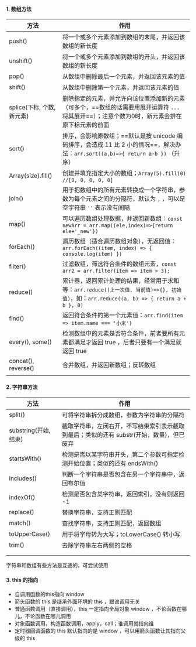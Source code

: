 #### 1. 数组方法

| 方法                       | 作用                                                         |
| -------------------------- | ------------------------------------------------------------ |
| push()                     | 将一个或多个元素添加到数组的末尾，并返回该数组的新长度       |
| unshift()                  | 将一个或多个元素添加到数组的开头，并返回该数组的新长度       |
| pop()                      | 从数组中删除最后一个元素，并返回该元素的值                   |
| shift()                    | 从数组中删除第一个元素，并返回该元素的值                     |
| splice(下标, 个数, 新元素) | 删除指定的元素，并允许向该位置添加新的元素（可多个，==数组的话需要用展开运算符 `...` 将其展开==）；注意个数为0时，新元素会排在原下标元素的前面 |
| sort()                     | 排序，会影响原数组；==默认是按 unicode 编码排序，会造成 11 比 2 小的情况==，解决办法：`arr.sort((a,b)=>{ return a-b })` （升序） |
| Array(size).fill()         | 创建并填充指定大小的数组；`Array(5).fill(0) //[0, 0, 0, 0, 0]` |
| join()                     | 用于把数组中的所有元素转换成一个字符串，参数为每个元素之间的分隔符，默认为 `,` ，可以是空字符串 `''` 表示没有间隔 |
| map()                      | 可以遍历数组处理数据，并返回新数组：`const newArr = arr.map((ele,index)=>{return ele+'_new'})` |
| forEach()                  | 遍历数组（适合遍历数组对象），无返回值：`arr.forEach((item, index) => { console.log(item) })` |
| filter()                   | 过滤数组，筛选符合条件的数组元素，`const arr2 = arr.filter(item => item > 3);` |
| reduce()                   | 累计器，返回累计处理的结果，经常用于求和等：`arr.reduce((上一次值, 当前值)=>{}, 初始值)`，如：`arr.reduce((a, b) => { return a + b }, 0)` |
| find()                     | 返回符合条件的第一个元素值：`arr.find(item => item.name === '小米')` |
| every(), some()            | 检测数组中的元素是否符合条件，前者要所有元素都满足才返回 true ，后者只要有一个满足就返回 true |
| concat(), reverse()        | 合并数组，并返回新数组；反转数组                             |
|                            |                                                              |



#### 2. 字符串方法

| 方法                  | 作用                                                         |
| --------------------- | ------------------------------------------------------------ |
| split()               | 可将字符串拆分成数组，参数为字符串的分隔符                   |
| substring(开始, 结束) | 截取字符串，左闭右开，不写结束索引表示截取到最后；类似的还有 substr(开始，数量)，但已废弃 |
| startsWith()          | 检测是否以某字符串开头，第二个参数可指定检测开始位置；类似的还有 endsWith() |
| includes()            | 判断一个字符串是否包含在另一个字符串中，返回布尔值           |
| indexOf()             | 检测是否包含某字符串，返回索引，没有则返回 -1                |
| replace()             | 替换字符串，支持正则匹配                                     |
| match()               | 查找字符串，支持正则匹配，返回数组                           |
| toUpperCase()         | 用于将字母转为大写；toLowerCase() 转小写                     |
| trim()                | 去除字符串左右两侧的空格                                     |
|                       |                                                              |
|                       |                                                              |

字符串和数组有些方法是互通的，可尝试使用



#### 3.  this 的指向

- 自调用函数的this指向 window 
- 箭头函数的 this 是继承外面环境的 this ，跟谁调用无关
- 普通函数调用（直接调用），this 一定指向全局对象 window ，不论函数在哪儿，不论函数在哪儿调用
- 对象函数调用，构造函数调用，apply，call；谁调用就指向谁
- 定时器回调函数的 this 默认指向的是 window ，可以用箭头函数让其指向父级的 this 
